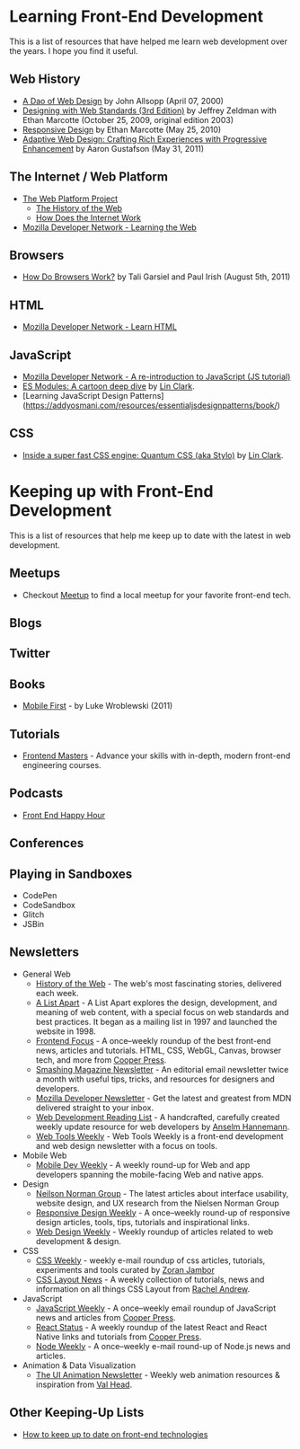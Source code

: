 # Learning Front-End Development

This is a list of resources that have helped me learn web development over the years.  I hope you find it useful. 

## Web History
* [A Dao of Web Design](http://alistapart.com/article/dao) by John Allsopp (April 07, 2000)
* [Designing with Web Standards (3rd Edition)](http://www.amazon.com/Designing-Web-Standards-Jeffrey-Zeldman/dp/0321616952/ref=sr_1_3?ie=UTF8&qid=1422842158&sr=8-3&keywords=standards+based+web+design) by Jeffrey Zeldman with Ethan Marcotte (October 25, 2009, original edition 2003)
* [Responsive Design](http://alistapart.com/article/responsive-web-design) by Ethan Marcotte (May 25, 2010)
* [Adaptive Web Design: Crafting Rich Experiences with Progressive Enhancement](http://www.amazon.com/Adaptive-Web-Design-Experiences-Progressive-ebook/dp/B0056ICETG/ref=sr_1_1?ie=UTF8&qid=1422844290&sr=8-1&keywords=aaron+gustafson) by Aaron Gustafson (May 31, 2011)

## The Internet / Web Platform
* [The Web Platform Project](http://www.webplatform.org/)
  * [The History of the Web](https://docs.webplatform.org/wiki/concepts/internet_and_web/The_History_of_the_Web)
  * [How Does the Internet Work](https://docs.webplatform.org/wiki/concepts/Internet_and_Web/How_does_the_Internet_Work)
* [Mozilla Developer Network - Learning the Web](https://developer.mozilla.org/en-US/Learn)

## Browsers
* [How Do Browsers Work?](http://www.html5rocks.com/en/tutorials/internals/howbrowserswork/) by Tali Garsiel and Paul Irish (August 5th, 2011)

## HTML
* [Mozilla Developer Network - Learn HTML](https://developer.mozilla.org/en-US/Learn/HTML)

## JavaScript
* [Mozilla Developer Network - A re-introduction to JavaScript (JS tutorial)](https://developer.mozilla.org/en-US/docs/Web/JavaScript/A_re-introduction_to_JavaScript)
* [ES Modules: A cartoon deep dive](https://hacks.mozilla.org/2018/03/es-modules-a-cartoon-deep-dive/) by [Lin Clark](https://code-cartoons.com/).
* [Learning JavaScript Design Patterns] (https://addyosmani.com/resources/essentialjsdesignpatterns/book/)

## CSS
* [Inside a super fast CSS engine: Quantum CSS (aka Stylo)](https://hacks.mozilla.org/2017/08/inside-a-super-fast-css-engine-quantum-css-aka-stylo/) by [Lin Clark](https://code-cartoons.com/).


# Keeping up with Front-End Development

This is a list of resources that help me keep up to date with the latest in web development.

## Meetups
* Checkout [Meetup](https://www.meetup.com/) to find a local meetup for your favorite front-end tech.

## Blogs

## Twitter

## Books
* [Mobile First](https://abookapart.com/products/mobile-first) - by Luke Wroblewski (2011) 

## Tutorials
* [Frontend Masters](https://frontendmasters.com/) - Advance your skills with in-depth, modern front-end engineering courses.

## Podcasts
* [Front End Happy Hour](http://frontendhappyhour.com/)

## Conferences

## Playing in Sandboxes
* CodePen
* CodeSandbox
* Glitch
* JSBin

## Newsletters
* General Web
  * [History of the Web](https://thehistoryoftheweb.com/) - The web's most fascinating stories, delivered each week.
  * [A List Apart](https://alistapart.com/email-signup/) - A List Apart explores the design, development, and meaning of web content, with a special focus on web standards and best practices. It began as a mailing list in 1997 and launched the website in 1998. 
  * [Frontend Focus](https://frontendfoc.us/) - A once–weekly roundup of the best front-end news, articles and tutorials. HTML, CSS, WebGL, Canvas, browser tech, and more from [Cooper Press](https://cooperpress.com/).
  * [Smashing Magazine Newsletter](https://www.smashingmagazine.com/the-smashing-newsletter/) - An editorial email newsletter twice a month with useful tips, tricks, and resources for designers and developers.
  * [Mozilla Developer Newsletter](https://developer.mozilla.org/en-US/) - Get the latest and greatest from MDN delivered straight to your inbox.
  * [Web Development Reading List](https://wdrl.info/) - A handcrafted, carefully created weekly update resource for web developers by [Anselm Hannemann](https://helloanselm.com/).
  * [Web Tools Weekly](https://webtoolsweekly.com/) - Web Tools Weekly is a front-end development and web design newsletter with a focus on tools.
* Mobile Web
  * [Mobile Dev Weekly](https://mobiledevweekly.com/) - A weekly round-up for Web and app developers spanning the mobile-facing Web and native apps.
* Design
  * [Neilson Norman Group](https://www.nngroup.com/articles/subscribe/) - The latest articles about interface usability, website design, and UX research from the Nielsen Norman Group
  * [Responsive Design Weekly](http://responsivedesignweekly.com/) - A once–weekly round-up of responsive design articles, tools, tips, tutorials and inspirational links.
  * [Web Design Weekly](https://web-design-weekly.com/) - Weekly roundup of articles related to web development & design.
* CSS
  * [CSS Weekly](https://css-weekly.com/) - weekly e-mail roundup of css articles, tutorials, experiments and tools curated by [Zoran Jambor](https://twitter.com/ZoranJambor)
  * [CSS Layout News](http://csslayout.news/) - A weekly collection of tutorials, news and information on all things CSS Layout from [Rachel Andrew](https://rachelandrew.co.uk/).
* JavaScript
  * [JavaScript Weekly](https://javascriptweekly.com/) - A once–weekly email roundup of JavaScript news and articles from [Cooper Press](https://cooperpress.com/).
  * [React Status](https://react.statuscode.com/) - A weekly roundup of the latest React and React Native links and tutorials from [Cooper Press](https://cooperpress.com/).
  * [Node Weekly](https://nodeweekly.com/) - A once–weekly e-mail round-up of Node.js news and articles.
* Animation & Data Visualization
  * [The UI Animation Newsletter](https://valhead.com/newsletter/) - Weekly web animation resources & inspiration from [Val Head](https://valhead.com/).


## Other Keeping-Up Lists
* [How to keep up to date on front-end technologies](https://uptodate.frontendrescue.org/)
